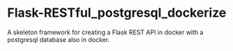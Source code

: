 # Flask-RESTful_postgresql_dockerize
A skeleton framework for creating a Flask REST API in docker with a postgresql database also in docker.
